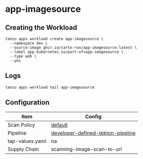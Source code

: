 # app-imagesource

## Creating the Workload

```
tanzu apps workload create app-imagesource \
  --namespace dev \
  --source-image ghcr.io/carto-run/app-imagesource:latest \
  --label app.kubernetes.io/part-of=app-imagesource \
  --type web \
  --yes
```

## Logs

```
tanzu apps workload tail app-imagesource
```

## Configuration

| Item            | Config                                                                                |
| --------------- | ------------------------------------------------------------------------------------- |
| Scan Policy     | [default](resources/scan-policy.yaml)                                                 |
| Pipeline        | [developer-defined-tekton-pipeline](resources/developer-defined-tekton-pipeline.yaml) |
| tap-values.yaml | na                                                                                    |
| Supply Chain    | scanning-image-scan-to-url                                                            |

